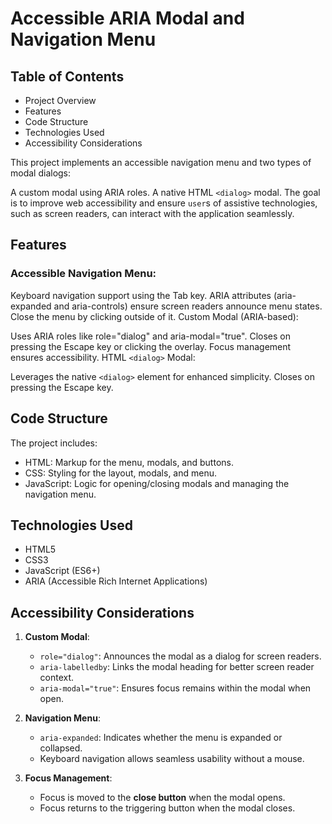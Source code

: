# Accessible ARIA Modal and Navigation Menu
## Table of Contents
- Project Overview
- Features
- Code Structure
- Technologies Used
- Accessibility Considerations

This project implements an accessible navigation menu and two types of modal dialogs:

A custom modal using ARIA roles.
A native HTML `<dialog>` modal.
The goal is to improve web accessibility and ensure `user`s of assistive technologies, such as screen readers, can interact with the application seamlessly.

## Features
### Accessible Navigation Menu:

Keyboard navigation support using the Tab key.
ARIA attributes (aria-expanded and aria-controls) ensure screen readers announce menu states.
Close the menu by clicking outside of it.
Custom Modal (ARIA-based):

Uses ARIA roles like role="dialog" and aria-modal="true".
Closes on pressing the Escape key or clicking the overlay.
Focus management ensures accessibility.
HTML `<dialog>` Modal:

Leverages the native `<dialog>` element for enhanced simplicity.
Closes on pressing the Escape key.

## Code Structure
The project includes:

- HTML: Markup for the menu, modals, and buttons.
- CSS: Styling for the layout, modals, and menu.
- JavaScript: Logic for opening/closing modals and managing the navigation menu.

## Technologies Used
- HTML5
- CSS3
- JavaScript (ES6+)
- ARIA (Accessible Rich Internet Applications)

## Accessibility Considerations

1. **Custom Modal**:
   - `role="dialog"`: Announces the modal as a dialog for screen readers.
   - `aria-labelledby`: Links the modal heading for better screen reader context.
   - `aria-modal="true"`: Ensures focus remains within the modal when open.

2. **Navigation Menu**:
   - `aria-expanded`: Indicates whether the menu is expanded or collapsed.
   - Keyboard navigation allows seamless usability without a mouse.

3. **Focus Management**:
   - Focus is moved to the **close button** when the modal opens.
   - Focus returns to the triggering button when the modal closes.
